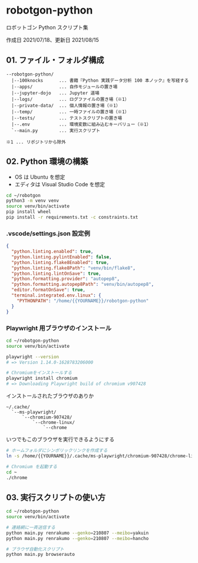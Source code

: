 # robotgon-python

ロボットゴン Python スクリプト集

作成日 2021/07/18、更新日 2021/08/15

## 01. ファイル・フォルダ構成

```text
--robotgon-python/
  |--100knocks      ... 書籍『Python 実践データ分析 100 本ノック』を写経する
  |--apps/          ... 自作モジュールの置き場
  |--jupyter-dojo   ... Jupyter 道場
  |--logs/          ... ログファイルの置き場（※1）
  |--private-data/  ... 個人情報の置き場（※1）
  |--temp/          ... 一時ファイルの置き場（※1）
  |--tests/         ... テストスクリプトの置き場
  |--.env           ... 環境変数に組み込むキーバリュー（※1）
  `--main.py        ... 実行スクリプト

※1 ... リポジトリから除外
```

## 02. Python 環境の構築

- OS は Ubuntu を想定
- エディタは Visual Studio Code を想定

```bash
cd ~/robotgon
python3 -m venv venv
source venv/bin/activate
pip install wheel
pip install -r requirements.txt -c constraints.txt
```

### .vscode/settings.json 設定例

```json
{
  "python.linting.enabled": true,
  "python.linting.pylintEnabled": false,
  "python.linting.flake8Enabled": true,
  "python.linting.flake8Path": "venv/bin/flake8",
  "python.linting.lintOnSave": true,
  "python.formatting.provider": "autopep8",
  "python.formatting.autopep8Path": "venv/bin/autopep8",
  "editor.formatOnSave": true,
  "terminal.integrated.env.linux": {
    "PYTHONPATH": "/home/{{YOURNAME}}/robotgon-python"
  }
}
```

### Playwright 用ブラウザのインストール

```bash
cd ~/robotgon-python
source venv/bin/activate

playwright --version
# => Version 1.14.0-1628783206000

# Chromiumをインストールする
playwright install chromium
# => Downloading Playwright build of chromium v907428
```

インストールされたブラウザのありか

```text
~/.cache/
  `--ms-playwright/
      `--chromium-907428/
          `--chrome-linux/
              `--chrome
```

いつでもこのブラウザを実行できるようにする

```bash
# ホームフォルダにシンボリックリンクを作成する
ln -s /home/{{YOURNAME}}/.cache/ms-playwright/chromium-907428/chrome-linux/chrome /home/{{YOURNAME}}/chrome

# Chromium を起動する
cd ~
./chrome
```

## 03. 実行スクリプトの使い方

```bash
cd ~/robotgon-python
source venv/bin/activate

# 連絡網に一斉送信する
python main.py renrakumo --genko=210807 --meibo=yakuin
python main.py renrakumo --genko=210807 --meibo=hancho

# ブラウザ自動化スクリプト
python main.py browserauto
```
